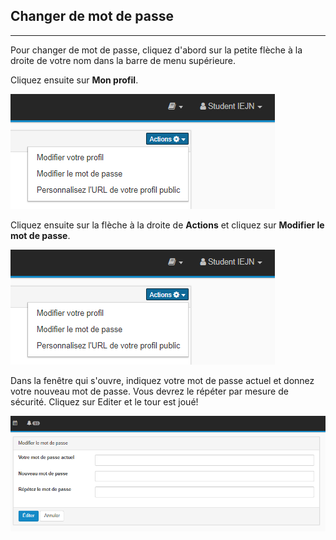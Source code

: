 ## Changer de mot de passe

---



Pour changer de mot de passe, cliquez d'abord sur la petite flèche à la droite de votre nom dans la barre de menu supérieure.

Cliquez ensuite sur **Mon profil**.

![](/fr/home/images/change_password.PNG)

Cliquez ensuite sur la flèche à la droite de **Actions** et cliquez sur **Modifier le mot de passe**.

![](/fr/home/images/change_password.PNG)

Dans la fenêtre qui s'ouvre, indiquez votre mot de passe actuel et donnez votre nouveau mot de passe. Vous devrez le répéter par mesure de sécurité. Cliquez sur Editer et le tour est joué!

![](/fr/home/images/edit_password.PNG)

